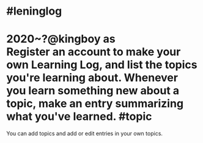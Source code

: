#leninglog
=========
2020~?@kingboy as\
Register an account to make your own Learning Log, and list the topics you're learning about.
Whenever you learn something new about a topic, make an entry summarizing what you've learned.
#topic
============
You can add topics and add or edit entries in your own topics.